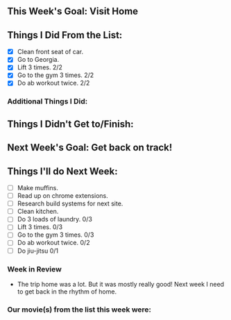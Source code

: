 ## This Week's Goal: Visit Home

## Things I Did From the List:

- [x] Clean front seat of car.
- [x] Go to Georgia.
- [x] Lift 3 times.  2/2
- [x] Go to the gym 3 times. 2/2
- [x] Do ab workout twice. 2/2

### Additional Things I Did:

## Things I Didn't Get to/Finish:

## Next Week's Goal: Get back on track!

## Things I'll do Next Week:

- [ ] Make muffins.
- [ ] Read up on chrome extensions.
- [ ] Research build systems for next site.
- [ ] Clean kitchen.
- [ ] Do 3 loads of laundry. 0/3
- [ ] Lift 3 times.  0/3
- [ ] Go to the gym 3 times. 0/3
- [ ] Do ab workout twice. 0/2
- [ ] Do jiu-jitsu 0/1

### Week in Review

- The trip home was a lot. But it was mostly really good! Next week I need to get back in the rhythm of home. 

### Our movie(s) from the list this week were: